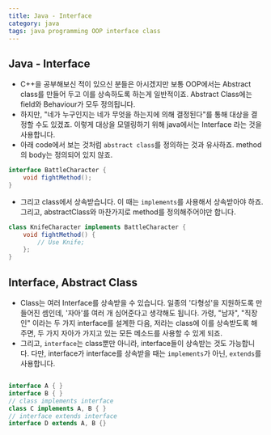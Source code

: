 ```yaml
---
title: Java - Interface
category: java 
tags: java programming OOP interface class 
---
```


## Java - Interface

- C++을 공부해보신 적이 있으신 분들은 아시겠지만 보통 OOP에서는 Abstract class를 만들어 두고 이를 상속하도록 하는게 일반적이죠. Abstract Class에는 field와 Behaviour가 모두 정의됩니다.
- 하지만, "네가 누구인지는 네가 무엇을 하는지에 의해 결정된다"를 통해 대상을 결정할 수도 있겠죠. 이렇게 대상을 모델링하기 위해 java에서는 Interface 라는 것을 사용합니다.
- 아래 code에서 보는 것처럼 `abstract class`를 정의하는 것과 유사하죠. method의 body는 정의되어 있지 않죠.

```java
interface BattleCharacter {
    void fightMethod(); 
}
```

- 그리고 class에서 상속받습니다. 이 때는 `implements`를 사용해서 상속받아야 하죠. 그리고, abstractClass와 마찬가지로 method를 정의해주어야만 합니다.

```java
class KnifeCharacter implements BattleCharacter {
    void fightMethod() {
        // Use Knife;
    };
}
```

## Interface, Abstract Class

- Class는 여러 Interface를 상속받을 수 있습니다. 일종의 '다형성'을 지원하도록 만들어진 셈인데, '자아'를 여러 개 심어준다고 생각해도 됩니다. 가령, "남자", "직장인" 이라는 두 가지 interface를 설계한 다음, 저라는 class에 이를 상속받도록 해주면, 두 가지 자아가 가지고 있는 모든 메소드를 사용할 수 있게 되죠.
- 그리고, `interface`는 class뿐만 아니라, interface들이 상속받는 것도 가능합니다. 다만, interface가 interface를 상속받을 때는 `implements`가 아닌, `extends`를 사용합니다.

```java

interface A { }
interface B { }
// class implements interface
class C implements A, B { }
// interface extends interface
interface D extends A, B {}
```
